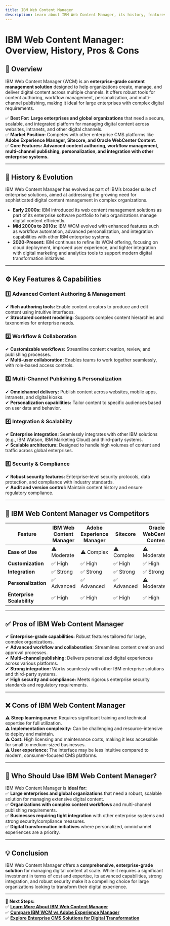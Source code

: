 ```yaml
---
title: IBM Web Content Manager
description: Learn about IBM Web Content Manager, its history, features, and how it compares to other enterprise content management platforms.
---
```


# **IBM Web Content Manager: Overview, History, Pros & Cons**

## **📌 Overview**  
IBM Web Content Manager (WCM) is an **enterprise-grade content management solution** designed to help organizations create, manage, and deliver digital content across multiple channels. It offers robust tools for content authoring, workflow management, personalization, and multi-channel publishing, making it ideal for large enterprises with complex digital requirements.

✅ **Best For:** **Large enterprises and global organizations** that need a secure, scalable, and integrated platform for managing digital content across websites, intranets, and other digital channels.  
✅ **Market Position:** Competes with other enterprise CMS platforms like **Adobe Experience Manager, Sitecore, and Oracle WebCenter Content**.  
✅ **Core Features:** **Advanced content authoring, workflow management, multi-channel publishing, personalization, and integration with other enterprise systems.**

---

## **📜 History & Evolution**  
IBM Web Content Manager has evolved as part of IBM’s broader suite of enterprise solutions, aimed at addressing the growing need for sophisticated digital content management in complex organizations.

- **Early 2000s:** IBM introduced its web content management solutions as part of its enterprise software portfolio to help organizations manage digital content efficiently.
- **Mid 2000s to 2010s:** IBM WCM evolved with enhanced features such as workflow automation, advanced personalization, and integration capabilities with other IBM enterprise systems.
- **2020-Present:** IBM continues to refine its WCM offering, focusing on cloud deployment, improved user experience, and tighter integration with digital marketing and analytics tools to support modern digital transformation initiatives.

---

## **⚙️ Key Features & Capabilities**

### **1️⃣ Advanced Content Authoring & Management**  
✔ **Rich authoring tools:** Enable content creators to produce and edit content using intuitive interfaces.  
✔ **Structured content modeling:** Supports complex content hierarchies and taxonomies for enterprise needs.

### **2️⃣ Workflow & Collaboration**  
✔ **Customizable workflows:** Streamline content creation, review, and publishing processes.  
✔ **Multi-user collaboration:** Enables teams to work together seamlessly, with role-based access controls.

### **3️⃣ Multi-Channel Publishing & Personalization**  
✔ **Omnichannel delivery:** Publish content across websites, mobile apps, intranets, and digital kiosks.  
✔ **Personalization capabilities:** Tailor content to specific audiences based on user data and behavior.

### **4️⃣ Integration & Scalability**  
✔ **Enterprise integration:** Seamlessly integrates with other IBM solutions (e.g., IBM Watson, IBM Marketing Cloud) and third-party systems.  
✔ **Scalable architecture:** Designed to handle high volumes of content and traffic across global enterprises.

### **5️⃣ Security & Compliance**  
✔ **Robust security features:** Enterprise-level security protocols, data protection, and compliance with industry standards.  
✔ **Audit and version control:** Maintain content history and ensure regulatory compliance.

---

## **🔄 IBM Web Content Manager vs Competitors**

| Feature                   | IBM Web Content Manager | Adobe Experience Manager | Sitecore         | Oracle WebCenter Content |
|---------------------------|-------------------------|--------------------------|------------------|--------------------------|
| **Ease of Use**           | ⚠ Moderate              | ⚠ Complex               | ⚠ Complex        | ⚠ Moderate               |
| **Customization**         | ✅ High                 | ✅ High                  | ✅ High          | ✅ High                  |
| **Integration**           | ✅ Strong               | ✅ Strong                | ✅ Strong        | ✅ Strong                |
| **Personalization**       | ✅ Advanced             | ✅ Advanced              | ✅ Advanced      | ⚠ Moderate              |
| **Enterprise Scalability**| ✅ High                | ✅ High                  | ✅ High          | ✅ High                  |

---

## **✅ Pros of IBM Web Content Manager**  
✔ **Enterprise-grade capabilities:** Robust features tailored for large, complex organizations.  
✔ **Advanced workflow and collaboration:** Streamlines content creation and approval processes.  
✔ **Multi-channel publishing:** Delivers personalized digital experiences across various platforms.  
✔ **Strong integration:** Works seamlessly with other IBM enterprise solutions and third-party systems.  
✔ **High security and compliance:** Meets rigorous enterprise security standards and regulatory requirements.

---

## **❌ Cons of IBM Web Content Manager**  
⚠ **Steep learning curve:** Requires significant training and technical expertise for full utilization.  
⚠ **Implementation complexity:** Can be challenging and resource-intensive to deploy and maintain.  
⚠ **Cost:** High licensing and maintenance costs, making it less accessible for small to medium-sized businesses.  
⚠ **User experience:** The interface may be less intuitive compared to modern, consumer-focused CMS platforms.

---

## **🎯 Who Should Use IBM Web Content Manager?**  
IBM Web Content Manager is **ideal for:**  
✅ **Large enterprises and global organizations** that need a robust, scalable solution for managing extensive digital content.  
✅ **Organizations with complex content workflows** and multi-channel publishing requirements.  
✅ **Businesses requiring tight integration** with other enterprise systems and strong security/compliance measures.  
✅ **Digital transformation initiatives** where personalized, omnichannel experiences are a priority.

---

## **💡 Conclusion**  
IBM Web Content Manager offers a **comprehensive, enterprise-grade solution** for managing digital content at scale. While it requires a significant investment in terms of cost and expertise, its advanced capabilities, strong integration, and robust security make it a compelling choice for large organizations looking to transform their digital experience.

---

🚀 **Next Steps:**  
✅ **[Learn More About IBM Web Content Manager](https://www.ibm.com/products/web-content-manager)**  
✅ **[Compare IBM WCM vs Adobe Experience Manager](#)**  
✅ **[Explore Enterprise CMS Solutions for Digital Transformation](#)**
